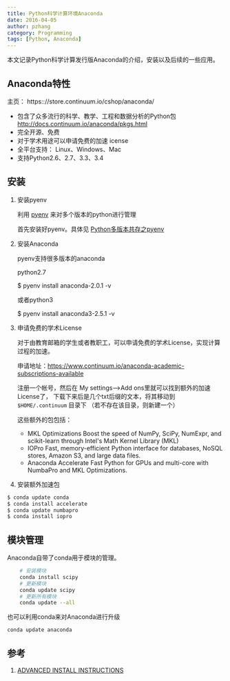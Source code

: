 ```yaml
---
title: Python科学计算环境Anaconda
date: 2016-04-05
author: pzhang
category: Programming
tags: [Python, Anaconda]
---
```



本文记录Python科学计算发行版Anaconda的介绍，安装以及后续的一些应用。

## Anaconda特性

主页： https:://store.continuum.io/cshop/anaconda/

- 包含了众多流行的科学、教学、工程和数据分析的Python包 http://docs.continuum.io/anaconda/pkgs.html
- 完全开源、免费
- 对于学术用途可以申请免费的加速 icense
- 全平台支持： Linux、Windows、Mac
- 支持Python2.6、2.7、3.3、3.4

<!--more-->

## 安装

1. 安装pyenv

   利用 [pyenv](https://github.com/yyuu/pyenv) 来对多个版本的python进行管理

   首先安装好pyenv。具体见 [Python多版本共存之pyenv](/python-pyenv.html)

2. 安装Anaconda

   pyenv支持很多版本的anaconda

   python2.7

   $ pyenv install anaconda-2.0.1 -v


   或者python3

   $ pyenv install anaconda3-2.5.1 -v

3. 申请免费的学术License

   对于由教育邮箱的学生或者教职工，可以申请免费的学术License，实现计算过程的加速。

   申请地址：https://www.continuum.io/anaconda-academic-subscriptions-available

   注册一个帐号，然后在 My settings-->Add ons里就可以找到额外的加速License了，
   下载下来后是几个txt后缀的文本，将其移动到 `$HOME/.continuum` 目录下
   （若不存在该目录，则新建一个）

   这些额外的包包括：

   - MKL Optimizations
        Boost the speed of NumPy, SciPy, NumExpr, and scikit-learn through Intel's Math Kernel Library (MKL)
   - IOPro
        Fast, memory-efficient Python interface for databases, NoSQL stores, Amazon S3, and large data files.
   - Anaconda Accelerate
        Fast Python for GPUs and multi-core with NumbaPro and MKL Optimizations.

4. 安装额外加速包

``` bash
$ conda update conda
$ conda install accelerate
$ conda update numbapro
$ conda install iopro
```

## 模块管理

Anaconda自带了conda用于模块的管理。

``` bash
    # 安装模块
    conda install scipy
    # 更新模块
    conda update scipy
    # 更新所有模块
    conda update --all
```

也可以利用conda来对Anaconda进行升级

``` bash
conda update anaconda
```



## 参考

1. [ADVANCED INSTALL INSTRUCTIONS](https://docs.continuum.io/advanced-installation)
